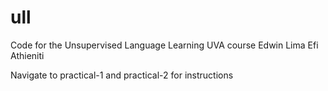 # ull

Code for the Unsupervised Language Learning UVA course
Edwin Lima
Efi Athieniti 

Navigate to practical-1 and practical-2 for instructions

